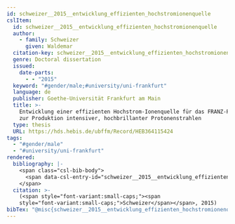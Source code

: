 ```yaml
---
id: schweizer__2015__entwicklung_effizienten_hochstromionenquelle
cslItem:
  id: schweizer__2015__entwicklung_effizienten_hochstromionenquelle
  author:
    - family: Schweizer
      given: Waldemar
  citation-key: schweizer__2015__entwicklung_effizienten_hochstromionenquelle
  genre: Doctoral dissertation
  issued:
    date-parts:
      - - "2015"
  keyword: "#gender/male;#university/uni-frankfurt"
  language: de
  publisher: Goethe-Universität Frankfurt am Main
  title: >-
    Entwicklung einer effizienten Hochstrom-Ionenquelle für das FRANZ-Projekt
    zur Produktion intensiver, hochbrillanter Protonenstrahlen
  type: thesis
  URL: https://hds.hebis.de/ubffm/Record/HEB364115424
tags:
  - "#gender/male"
  - "#university/uni-frankfurt"
rendered:
  bibliography: |-
    <span class="csl-bib-body">
      <span data-csl-entry-id="schweizer__2015__entwicklung_effizienten_hochstromionenquelle" class="csl-entry"><span class='author-bib'>Schweizer</span>. <span class='date-bib'>(2015)</span>. <span class='title'><i><b><span style="font-style:normal;">Entwicklung einer effizienten Hochstrom-Ionenquelle für das FRANZ-Projekt zur Produktion intensiver, hochbrillanter Protonenstrahlen</span></b></i></span> [Doctoral dissertation, Goethe-Universität Frankfurt am Main]. <span class='URL'><a href='https://hds.hebis.de/ubffm/Record/HEB364115424'>LINK</a></span></span>
    </span>
  citation: >-
    (<span style="font-variant:small-caps;"><span
    style="font-variant:small-caps;">Schweizer</span></span>, 2015)
bibTex: "@misc{schweizer__2015__entwicklung_effizienten_hochstromionenquelle,\n\tauthor = {Schweizer, Waldemar},\n\tyear = {2015},\n\tschool = {Goethe-Universit{\\\" a}t Frankfurt am Main},\n\ttitle = {Entwicklung einer effizienten {Hochstrom}-{Ionenquelle} f{\\\" u}r das {FRANZ}-{Projekt} zur {Produktion} intensiver, hochbrillanter {Protonenstrahlen}},\n\ttype = {Doctoral dissertation},\n\turl = {https://hds.hebis.de/ubffm/Record/HEB364115424},\n}\n\n"
---
```


